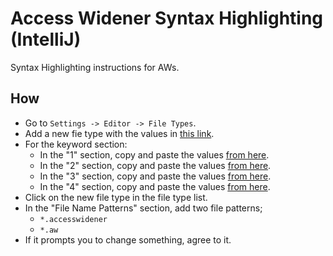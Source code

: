 # Access Widener Syntax Highlighting (IntelliJ)
Syntax Highlighting instructions for AWs.

## How
* Go to `Settings -> Editor -> File Types`.
* Add a new fie type with the values in [this link](./file_type.md).
* For the keyword section:
    * In the "1" section, copy and paste the values [from here](./1.txt).
    * In the "2" section, copy and paste the values [from here](./2.txt).
    * In the "3" section, copy and paste the values [from here](./3.txt).
    * In the "4" section, copy and paste the values [from here](./4.txt).
* Click on the new file type in the file type list.
* In the "File Name Patterns" section, add two file patterns;
    * `*.accesswidener`
    * `*.aw`
* If it prompts you to change something, agree to it.
